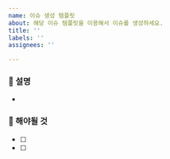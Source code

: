 ```yaml
---
name: 이슈 생성 템플릿
about: 해당 이슈 템플릿을 이용해서 이슈를 생성하세요.
title: ''
labels: ''
assignees: ''

---
```


### 🚀 설명
-

### 📌 해야될 것
- [ ]
- [ ]
